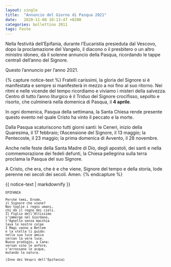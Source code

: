 ```yaml
---
layout: single
title:  "Annuncio del Giorno di Pasqua 2021"
date:   2020-11-08 10:13:47 +0200
categories: bollettino 2011
tags: Feste
---
```



Nella festività dell’Epifania, durante l’Eucaristia presieduta dal Vescovo, dopo la proclamazione del Vangelo, il diacono o il presbitero o un altro ministro idoneo, dà il solenne annuncio della Pasqua, ricordando le tappe centrali dell’anno del Signore. 

Questo l’annuncio per l’anno 2021.

{% capture notice-text %}
Fratelli carissimi, la gloria del Signore si è manifestata e sempre si manifesterà in mezzo a noi fino al suo ritorno. Nei ritmi e nelle vicende del tempo ricordiamo e viviamo i misteri della salvezza. Centro di tutto l’anno liturgico è il Triduo del Signore crocifisso, sepolto e risorto, che culminerà nella domenica di Pasqua, il **4 aprile**.

In ogni domenica, Pasqua della settimana, la Santa Chiesa rende presente questo evento nel quale Cristo ha vinto il peccato e la morte.

Dalla Pasqua scaturiscono tutti giorni santi: le Ceneri, inizio della Quaresima, il 17 febbraio; l’Ascensione del Signore, il 13 maggio; la Pentecoste, il 23 maggio; la prima domenica di Avvento, il 28 novembre.

Anche nelle feste della Santa Madre di Dio, degli apostoli, dei santi e nella commemorazione dei fedeli defunti, la Chiesa pellegrina sulla terra proclama la Pasqua del suo Signore.

A Cristo, che era, che è e che viene, Signore del tempo e della storia, lode perenne nei secoli dei secoli. Amen.
{% endcapture %}
<div class="notice--primary">{{ notice-text | markdownify }}</div>


<small>

	EPIFANIA 

	Perché temi, Erode,
	il Signore che viene?
	Non toglie i regni umani,
	chi dà il regno dei cieli.
	Il Figlio dell’Altissimo
	s’immerge nel Giordano,
	l’Agnello senza macchia
	lava le nostre colpe
	I Magi vanno a Betlem
	e la stella li guida:
	nella sua luce amica
	cercan la vera luce.
	Nuovo prodigio, a Cana:
	versan vino le anfore,
	s’arrossano le acque,
	mutando la natura.

	(Inno dei Vespri dell’Epifania) 

<small>